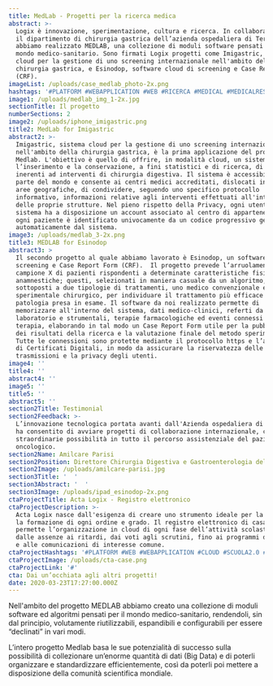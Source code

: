 ```yaml
---
title: MedLab - Progetti per la ricerca medica
abstract: >-
  Logix è innovazione, sperimentazione, cultura e ricerca. In collaborazione con
  il dipartimento di chirurgia gastrica dell’azienda ospedaliera di Terni,
  abbiamo realizzato MEDLAB, una collezione di moduli software pensati per il
  mondo medico-sanitario. Sono firmati Logix progetti come Imigastric, sistema
  cloud per la gestione di uno screening internazionale nell'ambito della
  chirurgia gastrica, e Esinodop, software cloud di screening e Case Report Form
  (CRF).
imageList: /uploads/case_medlab_photo-2x.png
hashtags: '#PLATFORM #WEBAPPLICATION #WEB #RICERCA #MEDICAL #MEDICALRESEARCH #BIGDATA'
image1: /uploads/medlab_img_1-2x.jpg
sectionTitle: Il progetto
numberSections: 2
image2: /uploads/iphone_imigastric.png
title2: MedLab for Imigastric
abstract2: >-
  Imigastric, sistema cloud per la gestione di uno screening internazionale
  nell'ambito della chirurgia gastrica, è la prima applicazione del progetto
  Medlab. L'obiettivo è quello di offrire, in modalità cloud, un sistema per
  l’inserimento e la conservazione, a fini statistici e di ricerca, di dati
  inerenti ad interventi di chirurgia digestiva. Il sistema è accessibile da
  parte del mondo e consente ai centri medici accreditati, dislocati in varie
  aree geografiche, di condividere, seguendo uno specifico protocollo
  informativo, informazioni relative agli interventi effettuati all'interno
  delle proprie strutture. Nel pieno rispetto della Privacy, ogni utente del
  sistema ha a disposizione un account associato al centro di appartenenza ed
  ogni paziente è identificato univocamente da un codice progressivo generato
  automaticamente dal sistema. 
image3: /uploads/medlab_3-2x.png
title3: MEDLAB for Esinodop
abstract3: >
  Il secondo progetto al quale abbiamo lavorato è Esinodop, un software cloud di
  screening e Case Report Form (CRF).  Il progetto prevede l’arruolamento di un
  campione X di pazienti rispondenti a determinate caratteristiche fisiche e
  anamnestiche; questi, selezionati in maniera casuale da un algoritmo, vengono
  sottoposti a due tipologie di trattamenti, uno medico convenzionale e l’altro
  sperimentale chirurgico, per individuare il trattamento più efficace per la
  patologia presa in esame. Il software da noi realizzato permette di
  memorizzare all'interno del sistema, dati medico-clinici, referti da esami di
  laboratorio e strumentali, terapie farmacologiche ed eventi connessi con la
  terapia, elaborando in tal modo un Case Report Form utile per la pubblicazione
  dei risultati della ricerca e la valutazione finale del metodo sperimentale.
  Tutte le connessioni sono protette mediante il protocollo https e l’adozione
  di Certificati Digitali, in modo da assicurare la riservatezza delle
  trasmissioni e la privacy degli utenti. 
image4: ''
title4: ''
abstract4: ''
image5: ''
title5: ''
abstract5: ''
section2Title: Testimonial
section2Feedback: >-
  L’innovazione tecnologica portata avanti dall'Azienda ospedaliera di Terni ci
  ha consentito di avviare progetti di collaborazione internazionale, che aprono
  straordinarie possibilità in tutto il percorso assistenziale del paziente
  oncologico.
section2Name: Amilcare Parisi
section2Position: Direttore Chirurgia Digestiva e Gastroenterologia del Santa Maria di Terni
section2Image: /uploads/amilcare-parisi.jpg
section3Title: '  '
section3Abstract: '  '
section3Image: /uploads/ipad_esinodop-2x.png
ctaProjectTitle: Acta Logix - Registro elettronico
ctaProjectDescription: >-
  Acta Logix nasce dall'esigenza di creare uno strumento ideale per la scuola e
  la formazione di ogni ordine e grado. Il registro elettronico di casa Logix
  permette l’organizzazione in cloud di ogni fase dell’attività scolastica:
  dalle assenze ai ritardi, dai voti agli scrutini, fino ai programmi didattici
  e alle comunicazioni di interesse comune.
ctaProjectHashtags: '#PLATFORM #WEB #WEBAPPLICATION #CLOUD #SCUOLA2.0 #OPENSOURCE #DIGITAL'
ctaProjectImage: /uploads/cta-case.png
ctaProjectLink: '#'
cta: Dai un’occhiata agli altri progetti!
date: 2020-03-23T17:27:00.000Z
---
```

Nell'ambito del progetto MEDLAB abbiamo creato una collezione di moduli software ed algoritmi pensati per il mondo medico-sanitario, rendendoli, sin dal principio, volutamente riutilizzabili, espandibili e configurabili per essere “declinati” in vari modi.

L’intero progetto Medlab basa le sue potenzialità di successo sulla possibilità di collezionare un’enorme quantità di dati (Big Data) e di poterli organizzare e standardizzare efficientemente, così da poterli poi mettere a disposizione della comunità scientifica mondiale.